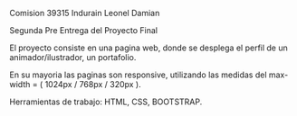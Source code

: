 Comision 39315 Indurain Leonel Damian

Segunda Pre Entrega del Proyecto Final

El proyecto consiste en una pagina web, donde se desplega el perfil de un animador/ilustrador, un portafolio.

En su mayoria las paginas son responsive, utilizando las medidas del max-width = ( 1024px / 768px / 320px ).

Herramientas de trabajo: HTML, CSS, BOOTSTRAP.
